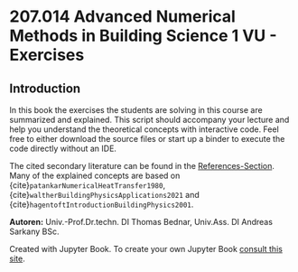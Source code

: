 # 207.014 Advanced Numerical Methods in Building Science 1 VU - Exercises

## Introduction

In this book the exercises the students are solving in this course are summarized and explained. This script should
accompany your lecture and help you understand the theoretical concepts with interactive code. Feel
free to either download the source files or start up a binder to execute the code directly without an IDE.

The cited secondary literature can be found in the [References-Section](References.md). Many of the explained concepts
are based on {cite}`patankarNumericalHeatTransfer1980`, {cite}`waltherBuildingPhysicsApplications2021` and
{cite}`hagentoftIntroductionBuildingPhysics2001`.

**Autoren:** Univ.-Prof.Dr.techn. DI Thomas Bednar, Univ.Ass. DI Andreas Sarkany BSc.

Created with Jupyter Book. To create your own Jupyter
Book [consult this site](https://jupyterbook.org/en/stable/intro.html).

```{tableofcontents}
```
